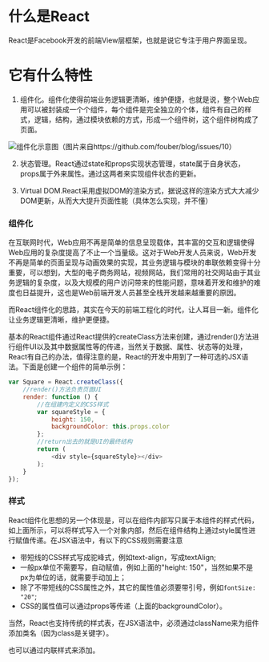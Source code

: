 # 什么是React
React是Facebook开发的前端View层框架，也就是说它专注于用户界面呈现。

# 它有什么特性
1. 组件化。组件化使得前端业务逻辑更清晰，维护便捷，也就是说，整个Web应用可以被封装成一个个组件，每个组件是完全独立的个体，组件有自己的样式，逻辑，结构，通过模块依赖的方式，形成一个组件树，这个组件树构成了页面。

![组件化示意图](https://github.com/fouber/blog/raw/master/201508/assets/modular_2.png)（图片来自https://github.com/fouber/blog/issues/10）

2. 状态管理。React通过state和props实现状态管理，state属于自身状态，props属于外来属性。通过这两者来实现组件状态的更新。

3. Virtual DOM.React采用虚拟DOM的渲染方式，据说这样的渲染方式大大减少DOM更新，从而大大提升页面性能（具体怎么实现，并不懂）

### 组件化

在互联网时代，Web应用不再是简单的信息呈现载体，其丰富的交互和逻辑使得Web应用的复杂度提高了不止一个当量级。这对于Web开发人员来说，Web开发不再是简单的页面呈现与动画效果的实现，其业务逻辑与模块的串联依赖变得十分重要，可以想到，大型的电子商务网站，视频网站，我们常用的社交网站由于其业务逻辑的复杂度，以及大规模的用户访问带来的性能问题，意味着开发和维护的难度也日益提升，这也是Web前端开发人员甚至全栈开发越来越重要的原因。

而React组件化的思路，其实在今天的前端工程化的时代，让人耳目一新。组件化让业务逻辑更清晰，维护更便捷。

基本的React组件通过React提供的createClass方法来创建，通过render()方法进行组件UI以及其中数据属性等的传递，当然关于数据、属性、状态等的处理，React有自己的办法，值得注意的是，React的开发中用到了一种可选的JSX语法。下面是创建一个组件的简单示例：

``` JavaScript
var Square = React.createClass({
    //render()方法负责页面UI
    render: function () {
        //在组建内定义的CSS样式
        var squareStyle = {
            height: 150,
            backgroundColor: this.props.color
        };
        //return出去的就是UI的最终结构
        return (
            <div style={squareStyle}></div>
        );
    }
});
```

### 样式
React组件化思想的另一个体现是，可以在组件内部写只属于本组件的样式代码，如上面所示，可以将样式写入一个对象内部，然后在组件结构上通过style属性进行赋值传递。在JSX语法中，有以下的CSS规则需要注意
- 带短线的CSS样式写成驼峰式，例如text-align，写成textAlign;
- 一般px单位不需要写，自动赋值，例如上面的"height: 150"，当然如果不是px为单位的话，就需要手动加上；
- 除了不带短线的CSS属性之外，其它的属性值必须要带引号，例如`fontSize: "20"`;
- CSS的属性值可以通过props等传递（上面的backgroundColor）。

当然，React也支持传统的样式表，在JSX语法中，必须通过className来为组件添加类名（因为class是关键字）。

也可以通过内联样式来添加。
